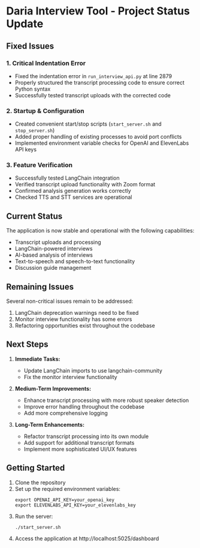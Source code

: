 # Daria Interview Tool - Project Status Update

## Fixed Issues

### 1. Critical Indentation Error
- Fixed the indentation error in `run_interview_api.py` at line 2879
- Properly structured the transcript processing code to ensure correct Python syntax
- Successfully tested transcript uploads with the corrected code

### 2. Startup & Configuration
- Created convenient start/stop scripts (`start_server.sh` and `stop_server.sh`)
- Added proper handling of existing processes to avoid port conflicts
- Implemented environment variable checks for OpenAI and ElevenLabs API keys

### 3. Feature Verification
- Successfully tested LangChain integration
- Verified transcript upload functionality with Zoom format
- Confirmed analysis generation works correctly
- Checked TTS and STT services are operational

## Current Status

The application is now stable and operational with the following capabilities:
- Transcript uploads and processing
- LangChain-powered interviews
- AI-based analysis of interviews
- Text-to-speech and speech-to-text functionality
- Discussion guide management

## Remaining Issues

Several non-critical issues remain to be addressed:
1. LangChain deprecation warnings need to be fixed
2. Monitor interview functionality has some errors
3. Refactoring opportunities exist throughout the codebase

## Next Steps

1. **Immediate Tasks:**
   - Update LangChain imports to use langchain-community
   - Fix the monitor interview functionality

2. **Medium-Term Improvements:**
   - Enhance transcript processing with more robust speaker detection
   - Improve error handling throughout the codebase
   - Add more comprehensive logging

3. **Long-Term Enhancements:**
   - Refactor transcript processing into its own module
   - Add support for additional transcript formats
   - Implement more sophisticated UI/UX features

## Getting Started

1. Clone the repository
2. Set up the required environment variables:
   ```
   export OPENAI_API_KEY=your_openai_key
   export ELEVENLABS_API_KEY=your_elevenlabs_key
   ```
3. Run the server:
   ```
   ./start_server.sh
   ```
4. Access the application at http://localhost:5025/dashboard 